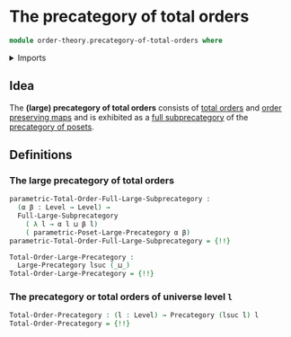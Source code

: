 # The precategory of total orders

```agda
module order-theory.precategory-of-total-orders where
```

<details><summary>Imports</summary>

```agda
open import category-theory.full-large-subprecategories
open import category-theory.large-precategories
open import category-theory.precategories

open import foundation.universe-levels

open import order-theory.precategory-of-posets
open import order-theory.total-orders
```

</details>

## Idea

The **(large) precategory of total orders** consists of
[total orders](order-theory.total-orders.md) and
[order preserving maps](order-theory.order-preserving-maps-posets.md) and is
exhibited as a
[full subprecategory](category-theory.full-large-subprecategories.md) of the
[precategory of posets](order-theory.precategory-of-posets.md).

## Definitions

### The large precategory of total orders

```agda
parametric-Total-Order-Full-Large-Subprecategory :
  (α β : Level → Level) →
  Full-Large-Subprecategory
    ( λ l → α l ⊔ β l)
    ( parametric-Poset-Large-Precategory α β)
parametric-Total-Order-Full-Large-Subprecategory = {!!}

Total-Order-Large-Precategory :
  Large-Precategory lsuc (_⊔_)
Total-Order-Large-Precategory = {!!}
```

### The precategory or total orders of universe level `l`

```agda
Total-Order-Precategory : (l : Level) → Precategory (lsuc l) l
Total-Order-Precategory = {!!}
```
